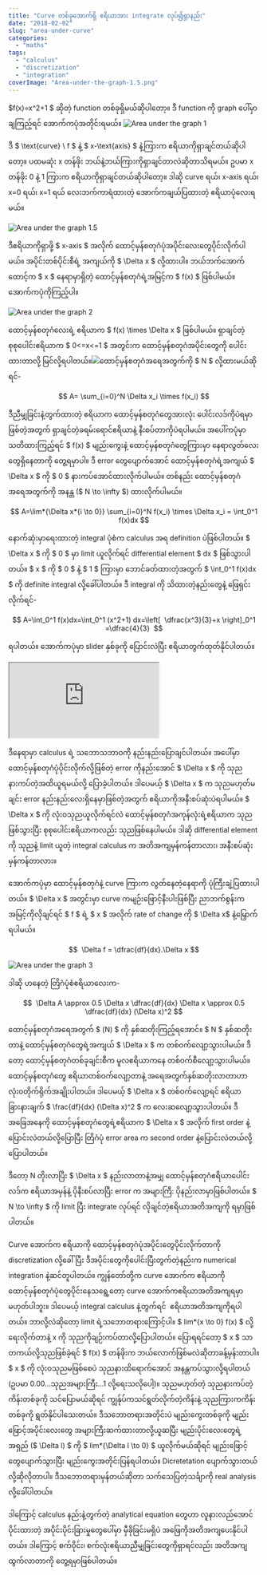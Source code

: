 ```yaml
---
title: "Curve တစ်ခုအောက်ရှိ ဧရိယာအား integrate လုပ်၍ရှာနည်း"
date: "2018-02-02"
slug: "area-under-curve"
categories:
  - "maths"
tags:
  - "calculus"
  - "discretization"
  - "integration"
coverImage: "Area-under-the-graph-1.5.png"
---
```


$f(x)=x^2+1 $ ဆိုတဲ့ function တစ်ခုရှိမယ်ဆိုပါတော့။ ဒီ function ကို graph ပေါ်မှာချကြည့်ရင် အောက်ကပုံအတိုင်းရမယ်။
![Area under the graph 1](images/Area-under-the-graph-1.png)

ဒီ $ \text{curve} \ f $ နဲ့ $ x-\text{axis} $ နဲ့ကြားက ဧရိယာကိုရှာချင်တယ်ဆိုပါတော့။ ပထမဆုံး x တန်ဖိုး ဘယ်နဲ့ဘယ်ကြားကိုရှာချင်တာလဲဆိုတာသိရမယ်။ ဥပမာ x တန်ဖိုး 0 နဲ့ 1 ကြားက ဧရိယာကိုရှာချင်တယ်ဆိုပါတော့။ ဒါဆို curve ရယ်၊ x-axis ရယ်၊ x=0 ရယ်၊ x=1 ရယ် လေးဘက်ကာရံထားတဲ့ အောက်ကချယ်ပြထားတဲ့ ဧရိယာပုံလေးရမယ်။

![Area under the graph 1.5](images/Area-under-the-graph-1.5.png)

ဒီဧရိယာကိုရှာဖို့ $ x-axis $ အလိုက် ထောင့်မှန်စတုဂံပုံအပိုင်းလေးတွေပိုင်းလိုက်ပါမယ်။ အပိုင်းတစ်ပိုင်းစီရဲ့ အကျယ်ကို $ \Delta x $ လို့ထားပါ။ ဘယ်ဘက်အောက်ထောင့်က $ x $ နေရာမှာရှိတဲ့ ထောင့်မှန်စတုဂံရဲ့အမြင့်က $ f(x) $ ဖြစ်ပါမယ်။ အောက်ကပုံကိုကြည့်ပါ။

![Area under the graph 2](images/Area-under-the-graph-2.png)

ထောင့်မှန်စတုဂံလေးရဲ့ ဧရိယာက $ f(x) \times \Delta x $ ဖြစ်ပါမယ်။ ရှာချင်တဲ့စုစုပေါင်းဧရိယာက $ 0<=x<=1 $ အတွင်းက ထောင့်မှန်စတုဂံအပိုင်းတွေကို ပေါင်းထားတာလို့ မြင်လို့ရပါတယ်။![](images/Area-under-the-graph-2.5.png)ထောင့်မှန်စတုဂံအရေအတွက်ကို $ N $ လို့ထားမယ်ဆိုရင်-

$$
A= \sum_{i=0}^N \Delta x_i \times f(x_i)
$$

ဒီညီမျှခြင်းနဲ့တွက်ထားတဲ့ ဧရိယာက ထောင့်မှန်စတုဂံတွေအားလုံး ပေါင်းလဒ်ကိုပဲရမှာဖြစ်တဲ့အတွက် ရှာချင်တဲ့ခရမ်းရောင်ဧရိယာနဲ့ နီးစပ်တာကိုပဲရပါမယ်။ အပေါ်ကပုံမှာ သတိထားကြည့်ရင် $ f(x) $ မျည်းကွေးနဲ့ ထောင့်မှန်စတုဂံတွေကြားမှာ နေရာလွတ်လေးတွေရှိနေတာကို တွေ့ရမှာပါ။ ဒီ error တွေပျောက်အောင် ထောင့်မှန်စတုဂံရဲ့အကျယ် $ \Delta x $ ကို $ 0 $ နားကပ်အောင်ထားလိုက်ပါမယ်။ တစ်နည်း ထောင့်မှန်စတုဂံအရေအတွက်ကို အနန္တ ($ N \to \infty $) ထားလိုက်ပါမယ်။

$$
A=\lim*{\Delta x*{i \to 0}} \sum_{i=0}^N f(x_i) \times \Delta x_i = \int_0^1 f(x)dx
$$

နောက်ဆုံးမှာရေးထားတဲ့ integral ပုံစံက calculus အရ definition ပဲဖြစ်ပါတယ်။ $ \Delta x $ ကို $ 0 $ မှာ limit ယူလိုက်ရင် differential element $ dx $ ဖြစ်သွားပါတယ်။ $ x $ ကို $ 0 $ နဲ့ $ 1 $ ကြားမှာ ဘောင်ခတ်ထားတဲ့အတွက် $ \int_0^1 f(x)dx $ ကို definite integral လို့ခေါ်ပါတယ်။ ဒီ integral ကို သိထားတဲ့နည်းတွေနဲ့ ဖြေရှင်းလိုက်ရင်-

$$
A=\int_0^1 f(x)dx=\int_0^1 (x^2+1) dx=\left[  \dfrac{x^3}{3}+x \right]_0^1 =\dfrac{4}{3} 
$$

ရပါတယ်။ အောက်ကပုံမှာ slider နှစ်ခုကို ပြောင်းလဲပြီး ဧရိယာတွက်ထုတ်နိုင်ပါတယ်။

<Iframe title="Area under the curve" src="https://www.geogebra.org/material/iframe/id/DkeDsqTU/width/960/height/670/border/888888/smb/false/stb/false/stbh/false/ai/false/asb/false/sri/true/rc/false/ld/false/sdz/true/ctl/false"></Iframe>

ဒီနေရာမှာ calculus ရဲ့ သဘောသဘာဝကို နည်းနည်းပြောချင်ပါတယ်။ အပေါ်မှာ ထောင့်မှန်စတုဂံပုံပိုင်းလိုက်လို့ဖြစ်တဲ့ error ကိုနည်းအောင် $ \Delta x $ ကို သုညနားကပ်တဲ့အထိယူရမယ်လို့ ပြောခဲ့ပါတယ်။ ဒါပေမယ့် $ \Delta x $ က သုညမဟုတ်မချင်း error နည်းနည်းလေးရှိနေမှာဖြစ်တဲ့အတွက် ဧရိယာကိုအနီးစပ်ဆုံးပဲရပါမယ်။ $ \Delta x $ ကို လုံးဝသုညယူလိုက်ရင်လဲ ထောင့်မှန်စတုဂံအကုန်လုံးရဲ့ဧရိယာက သုညဖြစ်သွားပြီး စုစုပေါင်းဧရိယာကလည်း သုညဖြစ်နေပါမယ်။ ဒါဆို differential element ကို သုညနဲ့ limit ယူတဲ့ integral calculus က အတိအကျမှန်ကန်တာလား၊ အနီးစပ်ဆုံးမှန်ကန်တာလား။

အောက်ကပုံမှာ ထောင့်မှန်စတုဂံနဲ့ curve ကြားက လွတ်နေတဲ့နေရာကို ပုံကြီးချဲ့ပြထားပါတယ်။ $ \Delta x $ အတွင်းမှာ curve ကမျဉ်းဖြောင့်နီးပါးဖြစ်ပြီး ညာဘက်စွန်းကအမြင့်ကိုလိုချင်ရင် $ f $ ရဲ့ $ x $ အလိုက် rate of change ကို $ \Delta x$ နဲ့မြှောက်ရပါမယ်။

$$
 \Delta f = \dfrac{df}{dx}.\Delta x
$$

![Area under the graph 3](images/Area-under-the-graph-3.png)

ဒါဆို ဟနေတဲ့ တြိဂံပုံစံဧရိယာလေးက-

$$
 \Delta A \approx 0.5 \Delta x \dfrac{df}{dx} \Delta x \approx 0.5 \dfrac{df}{dx} (\Delta x)^2
$$

ထောင့်မှန်စတုဂံအရေအတွက် $ (N) $ ကို နှစ်ဆတိုးကြည့်ရအောင်။ $ N $ နှစ်ဆတိုးတာနဲ့ ထောင့်မှန်စတုဂံတွေရဲ့အကျယ် $ \Delta x $ က တစ်ဝက်လျော့သွားပါမယ်။ ဒီတော့ ထောင့်မှန်စတုဂံတစ်ခုချင်းစီက မူလဧရိယာကနေ တစ်ဝက်စီလျော့သွားပါမယ်။ ထောင့်မှန်စတုဂံတွေ ဧရိယာတစ်ဝက်လျော့တာနဲ့ အရေအတွက်နှစ်ဆတိုးလာတာဟာ လုံးဝတိုက်ရိုက်အချိုးပါတယ်။ ဒါပေမယ့် $ \Delta x $ တစ်ဝက်လျော့ရင် ဧရိယာခြားနားချက် $ \frac{df}{dx} (\Delta x)^2 $ က လေးဆလျော့သွားပါတယ်။ ဒီအခြေအနေကို ထောင့်မှန်စတုဂံတွေရဲ့ဧရိယာက $ \Delta x $ အလိုက် first order နဲ့ပြောင်းလဲတယ်လို့ပြောပြီး တြိဂံပုံ error area က second order နဲ့ပြောင်းလဲတယ်လို့ပြောပါတယ်။

ဒီတော့ N တိုးလာပြီး $ \Delta x $ နည်းလာတာနဲ့အမျှ ထောင့်မှန်စတုဂံဧရိယာပေါင်းလဒ်က ဧရိယာအမှန်နဲ့ ပိုနီးစပ်လာပြီး error က အများကြီ: ပိုနည်းလာမှာဖြစ်ပါတယ်။ $ N \to \infty $ ကို limit ပြီး integrate လုပ်ရင် လိုချင်တဲ့ဧရိယာအတိအကျကို ရမှာဖြစ်ပါတယ်။

Curve အောက်က ဧရိယာကို ထောင့်မှန်စတုဂံပုံအပိုင်းတွေပိုင်းလိုက်တာကို discretization လို့ခေါ်ပြီး ဒီအပိုင်းတွေကိုပေါင်းပြီးတွက်တဲ့နည်းက numerical integration နဲ့ဆင်တူပါတယ်။ ကျွန်တော်တို့က curve အောက်က ဧရိယာကို ထောင့်မှန်စတုဂံပုံတွေပိုင်းနေသရွေ့တော့ curve အောက်ကဧရိယာအတိအကျရမှာမဟုတ်ပါဘူး။ ဒါပေမယ့် integral calculus နဲ့တွက်ရင်  ဧရိယာအတိအကျကိုရပါတယ်။ ဘာလို့လဲဆိုတော့ limit ရဲ့သဘောတရားကြောင့်ပါ။ $ lim*{x \to 0} f(x) $ လို့ရေးလိုက်တာနဲ့ x ကို သုညကိုချဉ်းကပ်တာလို့ပြောပါတယ်။ ပြောရရင်တော့ $ x $ သာတကယ်လို့သုညဖြစ်ခဲ့ရင် $ f(x) $ တန်ဖိုးက ဘယ်လောက်ဖြစ်မလဲဆိုတာခန့်မှန်းတာပါ။ $ x $ ကို လုံးဝသုညမဖြစ်စေပဲ သုညနားထိရောက်အောင် အနန္တကပ်သွားလို့ရပါတယ် (ဥပမာ 0.00…သုညအများကြီး…1 လို့ရေးသလိုပေါ့)။ သုညမဟုတ်တဲ့ သုညနားကပ်တဲ့ကိန်းတစ်ခုကို သင်ပြောမယ်ဆိုရင် ကျွန်ုပ်ကသင်ရွတ်လိုက်တဲ့ကိန်းနဲ့ သုညကြားကကိန်းတစ်ခုကို ရွတ်နိုင်ပါသေးတယ်။ ဒီသဘောတရားအတိုင်းပဲ မျည်းကွေးတစ်ခုကို မျည်းဖြောင့်အပိုင်းလေးတွေ အများကြီးဆက်ထားတာလို့ယူဆပြီး မျည်းပိုင်းလေးတွေရဲ့အရှည် ($ \Delta l) $ ကို $ lim*{\Delta l \to 0} $ ယူလိုက်မယ်ဆိုရင် မျည်းဖြောင့်တွေပျောက်သွားပြီး မျည်းကွေးအတိုင်းပြန်ရပါတယ်။ Dicretetation ပျောက်သွားတယ်လို့ဆိုလိုတာပါ။ ဒီသဘောတရားမှန်တယ်ဆိုတာ သက်သေပြတဲ့သင်္ချာကို real analysis လို့ခေါ်ပါတယ်။

ဒါကြောင့် calculus နည်းနဲ့တွက်တဲ့ analytical equation တွေဟာ လူနားလည်အောင်ပိုင်းထားတဲ့ အပိုင်းပိုင်းခြားမှုတွေပေါ်မှာ မှီခိုခြင်းမရှိပဲ အဖြေကိုအတိအကျပေးနိုင်ပါတယ်။ ဒါကြောင့် စက်ဝိုင်း၊ စက်လုံးဧရိယာညီမျှခြင်းတွေကိုရှာရင်လည်း အတိအကျထွက်လာတာကို တွေ့ရမှာဖြစ်ပါတယ်။
